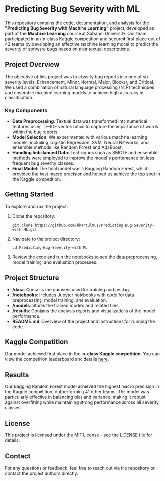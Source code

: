 # Predicting Bug Severity with ML

This repository contains the code, documentation, and analysis for the **"Predicting Bug Severity with Machine Learning"** project, developed as part of the **Machine Learning** course at Sabanci University. Our team participated in an in-class Kaggle competition and secured first place out of 42 teams by developing an effective machine learning model to predict the severity of software bugs based on their textual descriptions.

## Project Overview

The objective of this project was to classify bug reports into one of six severity levels: Enhancement, Minor, Normal, Major, Blocker, and Critical. We used a combination of natural language processing (NLP) techniques and ensemble machine learning models to achieve high accuracy in classification.

### Key Components

- **Data Preprocessing**: Textual data was transformed into numerical features using TF-IDF vectorization to capture the importance of words within the bug reports.
- **Model Selection**: We experimented with various machine learning models, including Logistic Regression, SVM, Neural Networks, and ensemble methods like Random Forest and AdaBoost.
- **Handling Imbalanced Data**: Techniques such as SMOTE and ensemble methods were employed to improve the model's performance on less frequent bug severity classes.
- **Final Model**: The final model was a Bagging Random Forest, which provided the best macro precision and helped us achieve the top spot in the Kaggle competition.

## Getting Started

To explore and run the project:

1. Clone the repository:
   ```
   git clone https://github.com/bkurtulmus/Predicting-Bug-Severity-with-ML.git
   ```
2. Navigate to the project directory:
   ```
   cd Predicting-Bug-Severity-with-ML
   ```
3. Review the code and run the notebooks to see the data preprocessing, model training, and evaluation processes.

## Project Structure

- **/data**: Contains the datasets used for training and testing.
- **/notebooks**: Includes Jupyter notebooks with code for data preprocessing, model training, and evaluation.
- **/models**: Stores the trained models and related files.
- **/results**: Contains the analysis reports and visualizations of the model performance.
- **README.md**: Overview of the project and instructions for running the code.

## Kaggle Competition

Our model achieved first place in the **In-class Kaggle competition**. You can view the competition leaderboard and details [here](https://www.kaggle.com/competitions/cs-412-in-class-kaggle-competition/leaderboard).

## Results

Our Bagging Random Forest model achieved the highest macro precision in the Kaggle competition, outperforming 41 other teams. The model was particularly effective in balancing bias and variance, making it robust against overfitting while maintaining strong performance across all severity classes.

## License

This project is licensed under the MIT License - see the LICENSE file for details.

## Contact

For any questions or feedback, feel free to reach out via the repository or contact the project authors directly.
